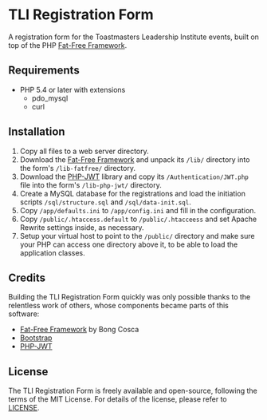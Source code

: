 # TLI Registration Form

A registration form for the Toastmasters Leadership Institute events, built on top of the PHP [Fat-Free Framework][fat-free-framework].

## Requirements

- PHP 5.4 or later with extensions
    + pdo_mysql
    + curl

## Installation

1. Copy all files to a web server directory.
2. Download the [Fat-Free Framework][fat-free-framework] and unpack its `/lib/` directory into the form's `/lib-fatfree/` directory.
3. Download the [PHP-JWT][php-jwt] library and copy its `/Authentication/JWT.php` file into the form's `/lib-php-jwt/` directory.
4. Create a MySQL database for the registrations and load the initiation scripts `/sql/structure.sql` and `/sql/data-init.sql`.
5. Copy `/app/defaults.ini` to `/app/config.ini` and fill in the configuration.
6. Copy `/public/.htaccess.default` to `/public/.htacceess` and set Apache Rewrite settings inside, as necessary.
7. Setup your virtual host to point to the `/public/` directory and make sure your PHP can access one directory above it, to be able to load the application classes.

## Credits

Building the TLI Registration Form quickly was only possible thanks to the relentless work of others, whose components became parts of this software:

* [Fat-Free Framework][fat-free-framework] by Bong Cosca
* [Bootstrap][bootstrap]
* [PHP-JWT][php-jwt]

## License

The TLI Registration Form is freely available and open-source, following the terms of the MIT License. For details of the license, please refer to [LICENSE](LICENSE).

[bootstrap]: http://getbootstrap.com/
[fat-free-framework]: http://fatfreeframework.com/
[php-jwt]: https://github.com/firebase/php-jwt

